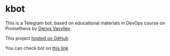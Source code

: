 # kbot
This is a Telegram bot, based on educational materials in DevOps course on
Prometheus by [Denys Vasyliev](https://github.com/den-vasyliev) 

This project [hosted on GitHub](https://github.com/gafaroff77/kbot)

You can check bot on [this link](https://t.me/gafaroff77_kbot)
